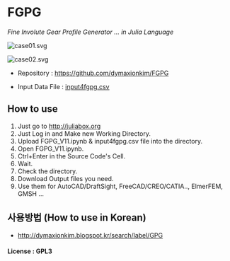 # FGPG
_Fine Involute Gear Profile Generator ... in Julia Language_

![case01.svg](http://1.bp.blogspot.com/-F_kEDwR4niE/VW8n2-qTsiI/AAAAAAAAcJA/iV22T-clb6U/s640/20150603_006.png)

![case02.svg](http://1.bp.blogspot.com/-r8eonu7ySqY/VW8n2peQToI/AAAAAAAAcI8/wmAs91TuN6g/s640/20150603_005.png)


* Repository : <https://github.com/dymaxionkim/FGPG>

* Input Data File : [input4fgpg.csv](https://github.com/dymaxionkim/FGPG/blob/master/input4fgpg.csv)

## How to use
1. Just go to http://juliabox.org
2. Just Log in and Make new Working Directory.
3. Upload FGPG_V11.ipynb & input4fgpg.csv file into the directory.
4. Open FGPG_V11.ipynb.
5. Ctrl+Enter in the Source Code's Cell.
6. Wait.
7. Check the directory.
8. Download Output files you need.
9. Use them for AutoCAD/DraftSight, FreeCAD/CREO/CATIA.., ElmerFEM, GMSH ...

## 사용방법 (How to use in Korean)
* <http://dymaxionkim.blogspot.kr/search/label/GPG>

#### License : GPL3

